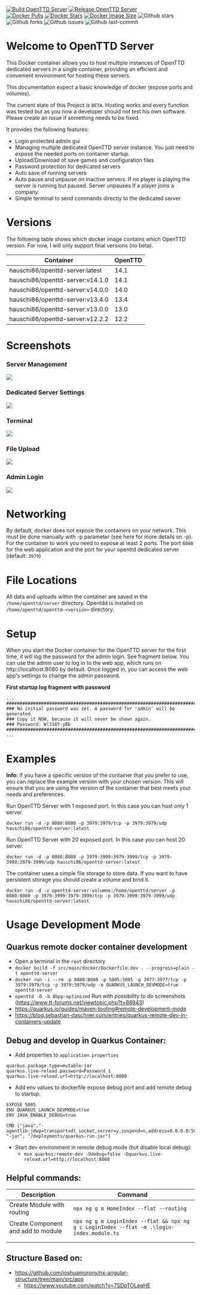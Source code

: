[![Build OpenTTD Server](https://github.com/andreashauschild/openttd-server/actions/workflows/build.yml/badge.svg)](https://github.com/andreashauschild/openttd-server/actions/workflows/build.yml)
[![Release OpenTTD Server](https://github.com/andreashauschild/openttd-server/actions/workflows/release.yml/badge.svg)](https://github.com/andreashauschild/openttd-server/actions/workflows/release.yml)  
[![Docker Pulls](https://badgen.net/docker/pulls/hauschi86/openttd-server?icon=docker&label=pulls)](https://hub.docker.com/r/hauschi86/openttd-server/)
[![Docker Stars](https://badgen.net/docker/stars/hauschi86/openttd-server?icon=docker&label=stars)](https://hub.docker.com/r/hauschi86/openttd-server/)
[![Docker Image Size](https://badgen.net/docker/size/hauschi86/openttd-server?icon=docker&label=image%20size)](https://hub.docker.com/r/hauschi86/openttd-server/)
![Github stars](https://badgen.net/github/stars/andreashauschild/openttd-server?icon=github&label=stars)
![Github forks](https://badgen.net/github/forks/andreashauschild/openttd-server?icon=github&label=forks)
![Github issues](https://img.shields.io/github/issues/andreashauschild/openttd-server)
![Github last-commit](https://img.shields.io/github/last-commit/andreashauschild/openttd-server)

# Welcome to  OpenTTD Server
This Docker container allows you to host multiple instances of OpenTTD dedicated servers in a single container, providing an efficient and convenient environment for hosting these servers.

This documentation expect a basic knowledge of docker (expose ports and volumes).

The current state of this Project is `BETA`. Hosting works and every function was tested but as you now a developer should not test his own software. Please create an issue if something needs to be fixed.

It provides the following features:

- Login protected admin gui
- Managing multiple dedicated OpenTTD server instance. You just need to expose the needed ports on container startup.
- Upload/Download of save games and configuration files
- Password protection for dedicated servers
- Auto save of running servers
- Auto pause and unpause on inactive servers. If no player is playing the server is running but paused. Server unpauses if a player joins a company.
- Simple terminal to send commands directly to the dedicated server

# Versions
The following table shows which docker image contains which OpenTTD version. For now, I will only support final versions (no beta).

| Container                        | OpenTTD |
|----------------------------------|---------|
| hauschi86/openttd-server:latest  | 14.1    |
| hauschi86/openttd-server:v14.1.0 | 14.1    |
| hauschi86/openttd-server:v14.0.0 | 14.0    |
| hauschi86/openttd-server:v13.4.0 | 13.4    |
| hauschi86/openttd-server:v13.0.0 | 13.0    |
| hauschi86/openttd-server:v12.2.2 | 12.2    |


# Screenshots

### Server Management
<a href="docs/images/server-overview.JPG">
<img src="docs/images/server-overview.JPG"/>
</a>

### Dedicated Server Settings
<a href="docs/images/server_configuration.JPG">
<img src="docs/images/server_configuration.JPG"/>
</a>

### Terminal
<a href="docs/images/server-terminal.JPG">
<img src="docs/images/server-terminal.JPG"/>
</a>

### File Upload
<a href="docs/images/file_upload.JPG">
<img src="docs/images/file_upload.JPG"/>
</a>

### Admin Login
<a href="docs/images/admin-login.JPG">
<img src="docs/images/admin-login.JPG"/>
</a>

# Networking
By default, docker does not expose the containers on your network. This must be done manually with -p parameter (see here for more details on -p). 
For the container to work you need to expose at least 2 ports. The port `8080` for the web application and the port for your openttd dedicated server (default: `3979`)

# File Locations
All data and uploads within the container are saved in the `/home/openttd/server` directory.
Opentdd is installed on `/home/openttd/openttd-<version>` directory.

# Setup
When you start the Docker container for the OpenTTD server for the first time, it will log the password for the admin login. See fragment below.
You can use the admin user to log in to the web app, which runs on http://localhost:8080 by default.
Once logged in, you can access the web app's settings to change the admin password.

**First startup log fragment with password**
```
...
###########################################################################
### No initial password was set. A password for 'admin' will be generated.
### Copy it NOW, because it will never be shown again.
### Password: W!318Y-yBb
###########################################################################
...
```

# Examples
**Info:** If you have a specific version of the container that you prefer to use, you can replace the example version with your chosen version. 
This will ensure that you are using the version of the container that best meets your needs and preferences.

Run OpenTTD Server with 1 exposed port. In this case you can host only 1 server.

`docker run -d -p 8080:8080 -p 3979:3979/tcp -p 3979:3979/udp hauschi86/openttd-server:latest`

Run OpenTTD Server with 20 exposed port. In this case you can host 20 server.

`docker run -d -p 8080:8080 -p 3979-3999:3979-3999/tcp -p 3979-3999:3979-3999/udp hauschi86/openttd-server:latest`

The container uses a simple file storage to store data. If you want to have persistent storage you should create a volume and bind it.

`docker run -d -v openttd-server-volumne:/home/openttd/server -p 8080:8080 -p 3979-3999:3979-3999/tcp -p 3979-3999:3979-3999/udp hauschi86/openttd-server:latest`


# Usage Development Mode

## Quarkus remote docker container development
- Open a terminal in the `root` directory
- `docker build -f src/main/docker/Dockerfile.dev . --progress=plain -t openttd-server`
- `docker run -i --rm -p 8080:8080 -p 5005:5005 -p 3977:3977/tcp -p 3979:3979/tcp -p 3979:3979/udp -e QUARKUS_LAUNCH_DEVMODE=true openttd-server`
- `openttd -D -b 8bpp-optimized`  Run with possibility to do screenshots (https://www.tt-forums.net/viewtopic.php?t=88943)
- https://quarkus.io/guides/maven-tooling#remote-development-mode
- https://blog.sebastian-daschner.com/entries/quarkus-remote-dev-in-containers-update

## Debug and develop in Quarkus Container:

- Add properties to `application.properties`

```
quarkus.package.type=mutable-jar
quarkus.live-reload.password=Password_1
quarkus.live-reload.url=http://localhost:8080
```

- Add env values to dockerfile expose debug port and add remote debug to startup:

```
EXPOSE 5005
ENV QUARKUS_LAUNCH_DEVMODE=true
ENV JAVA_ENABLE_DEBUG=true

CMD ["java","-agentlib:jdwp=transport=dt_socket,server=y,suspend=n,address=0.0.0.0:5005", "-jar", "/deployments/quarkus-run.jar"]
```

- Start dev environment in remote debug mode (but disable local debug):
    - `mvn quarkus:remote-dev -Ddebug=false -Dquarkus.live-reload.url=http://localhost:8080`

## Helpful commands:

| Description                        | Command                                                                                   |
|------------------------------------|-------------------------------------------------------------------------------------------|
| Create Module with routing         | `npx ng g m HomeIndex --flat --routing`                                                   |
| Create Component and add to module | `npx ng g m LoginIndex --flat && npx ng g c LoginIndex --flat -m .\login-index.module.ts` |
|                                    |                                                                                           |
|                                    |                                                                                           |

## Structure Based on:

- https://github.com/joshuamorony/nx-angular-structure/tree/main/src/app
    - https://www.youtube.com/watch?v=7SDpTOLeqHE

